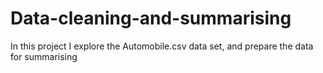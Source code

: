 # Data-cleaning-and-summarising
In this project I explore the Automobile.csv data set, and prepare the data for summarising
